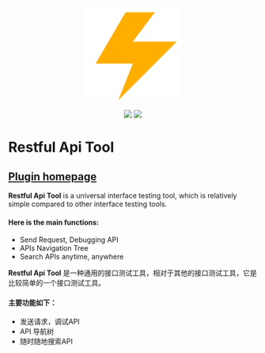 <p align="center">
    <a target="_blank" href="" style="text-decoration:none;">
		<img src="./icon/pluginIcon.svg" >
	</a>
</p>

<p align="center">
    <a target="_blank" href="https://plugins.jetbrains.com/plugin/22446-restful-api-tool" style="text-decoration:none;">
		<img src="https://img.shields.io/badge/IDEA-2021.* or higher-orange.svg" />
	</a>
    <a target="_blank" href="https://www.oracle.com/java/technologies/downloads/#java17" style="text-decoration:none;">
		<img src="https://img.shields.io/badge/JDK-11/17-blue.svg" />
	</a>
</p>


# Restful Api Tool

## [Plugin homepage](https://plugins.jetbrains.com/plugin/22446-restful-api-tool)

<!-- Plugin description -->
**Restful Api Tool** is a universal interface testing tool, which is relatively simple compared to other interface testing tools.

#### Here is the main functions:
* Send Request, Debugging API
* APIs Navigation Tree
* Search APIs anytime, anywhere

**Restful Api Tool** 是一种通用的接口测试工具，相对于其他的接口测试工具，它是比较简单的一个接口测试工具。

#### 主要功能如下：
* 发送请求，调试API
* API 导航树
* 随时随地搜索API

<!-- Plugin description end -->
